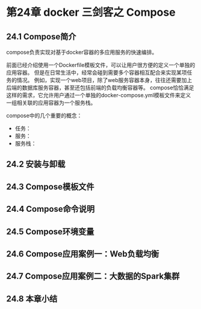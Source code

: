 # 第24章 docker 三剑客之 Compose

## 24.1 Compose简介
compose负责实现对基于docker容器的多应用服务的快速编排。

前面已经介绍使用一个Dockerfile模板文件，可以让用户很方便的定义一个单独的应用容器。
但是在日常生活中，经常会碰到需要多个容器相互配合来实现某项任务的情况。
例如，实现一个web项目，除了web服务容器本身，往往还需要加上后端的数据库服务容器，甚至还包括前端的负载均衡容器等。
compose恰恰满足这样的需求，它允许用户通过一个单独的docker-compose.yml模板文件来定义一组相关联的应用容器为一个服务栈。

compose中的几个重要的概念：
- 任务：
- 服务：
- 服务栈：


## 24.2 安装与卸载


## 24.3 Compose模板文件


## 24.4 Compose命令说明


## 24.5 Compose环境变量


## 24.6 Compose应用案例一：Web负载均衡


## 24.7 Compose应用案例二：大数据的Spark集群


## 24.8 本章小结


